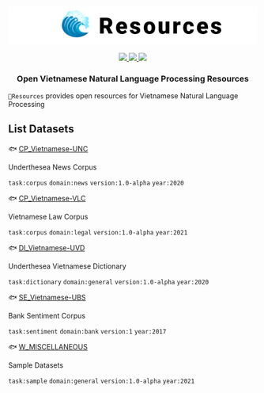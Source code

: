 <p align="center">
<br/>
<img src="docs/images/underthesea_resources.png"/>
<br/>
</p>

<p align="center">
  <a href="LICENSE">
    <img src="https://img.shields.io/badge/license-GPLv3-blue"/>
  </a>
  <a href="#">
    <img src="https://img.shields.io/badge/made%20with-%E2%9D%A4-red.svg"/>
  </a>
  <a href="#">
    <img src="https://img.shields.io/badge/datasets-5-brightgreen"/>
  </a>
</p>

<h3 align="center">
Open Vietnamese Natural Language Processing Resources
</h3>

`🌊Resources` provides open resources for Vietnamese Natural Language Processing

## List Datasets

🐟 [CP_Vietnamese-UNC](resources/CP_Vietnamese-UNC)

Underthesea News Corpus

`task:corpus` `domain:news` `version:1.0-alpha` `year:2020`

🐟 [CP_Vietnamese-VLC](resources/CP_Vietnamese-VLC)

Vietnamese Law Corpus

`task:corpus` `domain:legal` `version:1.0-alpha` `year:2021`

🐟 [DI_Vietnamese-UVD](resources/DI_Vietnamese-UVD)

Underthesea Vietnamese Dictionary

`task:dictionary` `domain:general` `version:1.0-alpha` `year:2020`

🐟 [SE_Vietnamese-UBS](resources/SE_Vietnamese-UBS)

Bank Sentiment Corpus

`task:sentiment` `domain:bank` `version:1` `year:2017`

🐟 [W_MISCELLANEOUS](resources/W_MISCELLANEOUS)

Sample Datasets

`task:sample` `domain:general` `version:1.0-alpha` `year:2021`

